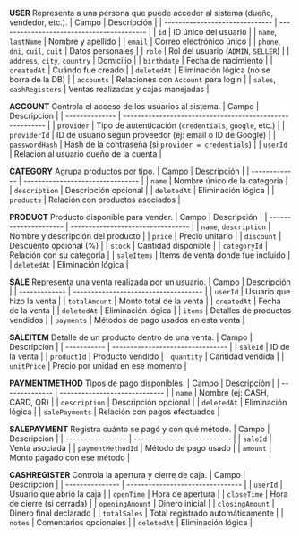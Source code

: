 **USER**
Representa a una persona que puede acceder al sistema (dueño, vendedor, etc.).
| Campo                          | Descripción                               |
| ------------------------------ | ----------------------------------------- |
| `id`                           | ID único del usuario                      |
| `name`, `lastName`             | Nombre y apellido                         |
| `email`                        | Correo electrónico único                  |
| `phone`, `dni`, `cuil`, `cuit` | Datos personales                          |
| `role`                         | Rol del usuario (`ADMIN`, `SELLER`)       |
| `address`, `city`, `country`   | Domicilio                                 |
| `birthdate`                    | Fecha de nacimiento                       |
| `createdAt`                    | Cuándo fue creado                         |
| `deletedAt`                    | Eliminación lógica (no se borra de la DB) |
| `accounts`                     | Relaciones con `Account` para login       |
| `sales`, `cashRegisters`       | Ventas realizadas y cajas manejadas       |


**ACCOUNT**
Controla el acceso de los usuarios al sistema.
| Campo          | Descripción                                              |
| -------------- | -------------------------------------------------------- |
| `provider`     | Tipo de autenticación (`credentials`, `google`, etc.)    |
| `providerId`   | ID de usuario según proveedor (ej: email o ID de Google) |
| `passwordHash` | Hash de la contraseña (si `provider = credentials`)      |
| `userId`       | Relación al usuario dueño de la cuenta                   |

**CATEGORY**
Agrupa productos por tipo.
| Campo         | Descripción                      |
| ------------- | -------------------------------- |
| `name`        | Nombre único de la categoría     |
| `description` | Descripción opcional             |
| `deletedAt`   | Eliminación lógica               |
| `products`    | Relación con productos asociados |

**PRODUCT**
Producto disponible para vender.
| Campo                 | Descripción                       |
| --------------------- | --------------------------------- |
| `name`, `description` | Nombre y descripción del producto |
| `price`               | Precio unitario                   |
| `discount`            | Descuento opcional (%)            |
| `stock`               | Cantidad disponible               |
| `categoryId`          | Relación con su categoría         |
| `saleItems`           | Items de venta donde fue incluido |
| `deletedAt`           | Eliminación lógica                |

**SALE**
Representa una venta realizada por un usuario.
| Campo         | Descripción                          |
| ------------- | ------------------------------------ |
| `userId`      | Usuario que hizo la venta            |
| `totalAmount` | Monto total de la venta              |
| `createdAt`   | Fecha de la venta                    |
| `deletedAt`   | Eliminación lógica                   |
| `items`       | Detalles de productos vendidos       |
| `payments`    | Métodos de pago usados en esta venta |

**SALEITEM**
Detalle de un producto dentro de una venta.
| Campo       | Descripción                      |
| ----------- | -------------------------------- |
| `saleId`    | ID de la venta                   |
| `productId` | Producto vendido                 |
| `quantity`  | Cantidad vendida                 |
| `unitPrice` | Precio por unidad en ese momento |

**PAYMENTMETHOD**
Tipos de pago disponibles.
| Campo          | Descripción                   |
| -------------- | ----------------------------- |
| `name`         | Nombre (ej: CASH, CARD, QR)   |
| `description`  | Descripción opcional          |
| `deletedAt`    | Eliminación lógica            |
| `salePayments` | Relación con pagos efectuados |

**SALEPAYMENT**
Registra cuánto se pagó y con qué método.
| Campo             | Descripción                 |
| ----------------- | --------------------------- |
| `saleId`          | Venta asociada              |
| `paymentMethodId` | Método de pago usado        |
| `amount`          | Monto pagado con ese método |

**CASHREGISTER**
Controla la apertura y cierre de caja.
| Campo           | Descripción                      |
| --------------- | -------------------------------- |
| `userId`        | Usuario que abrió la caja        |
| `openTime`      | Hora de apertura                 |
| `closeTime`     | Hora de cierre (si cerrada)      |
| `openingAmount` | Dinero inicial                   |
| `closingAmount` | Dinero final declarado           |
| `totalSales`    | Total registrado automáticamente |
| `notes`         | Comentarios opcionales           |
| `deletedAt`     | Eliminación lógica               |
